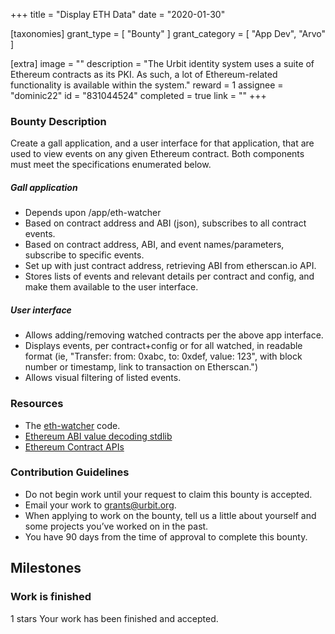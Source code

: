 +++
title = "Display ETH Data"
date = "2020-01-30"

[taxonomies]
grant_type = [ "Bounty" ]
grant_category = [ "App Dev", "Arvo" ]

[extra]
image = ""
description = "The Urbit identity system uses a suite of Ethereum contracts as its PKI. As such, a lot of Ethereum-related functionality is available within the system."
reward = 1
assignee = "dominic22"
id = "831044524"
completed = true
link = ""
+++

### Bounty Description

Create a gall application, and a user interface for that application, that are used to view events on any given Ethereum contract. Both components must meet the specifications enumerated below.

##### Gall application

- Depends upon /app/eth-watcher
- Based on contract address and ABI (json), subscribes to all contract events.
- Based on contract address, ABI, and event names/parameters, subscribe to specific events.
- Set up with just contract address, retrieving ABI from etherscan.io API.
- Stores lists of events and relevant details per contract and config, and make them available to the user interface.

##### User interface

- Allows adding/removing watched contracts per the above app interface.
- Displays events, per contract+config or for all watched, in readable format (ie, "Transfer: from: 0xabc, to: 0xdef, value: 123", with block number or timestamp, link to transaction on Etherscan.")
- Allows visual filtering of listed events.

### Resources

- The [eth-watcher](https://github.com/urbit/urbit/blob/master/pkg/arvo/app/eth-watcher.hoon) code.
- [Ethereum ABI value decoding stdlib](https://github.com/urbit/urbit/blob/4915ceb96bdd56f5b1f25504d1c68f8d41161540/pkg/arvo/sys/zuse.hoon#L8317)
- [Ethereum Contract APIs](https://etherscan.io/apis#contracts)

### Contribution Guidelines

- Do not begin work until your request to claim this bounty is accepted.
- Email your work to grants@urbit.org.
- When applying to work on the bounty, tell us a little about yourself and some projects you’ve worked on in the past.
- You have 90 days from the time of approval to complete this bounty.

## Milestones

### Work is finished

1 stars
Your work has been finished and accepted.
